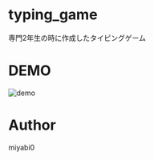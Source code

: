# typing_game
 専門2年生の時に作成したタイピングゲーム
# DEMO
 ![demo](https://github.com/miyabi0/typing_game/blob/main/demo.gif)

# Author
 miyabi0